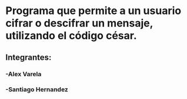 # Programa que permite a un usuario cifrar o descifrar un mensaje, utilizando el código césar.
## Integrantes:
### -Alex Varela
### -Santiago Hernandez
